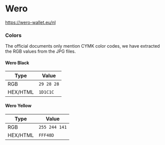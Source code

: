 # Wero

https://wero-wallet.eu/nl

### Colors

The official documents only mention CYMK color codes, we have extracted the RGB values from the JPG files.

#### Wero Black

| Type | Value |
| ---- | ----- |
| RGB | `29 28 28` |
| HEX/HTML | `1D1C1C` |

#### Wero Yellow

| Type | Value |
| ---- | ----- |
| RGB | `255 244 141` |
| HEX/HTML | `FFF48D` |
